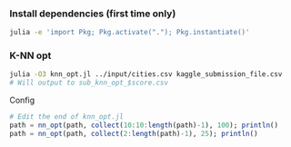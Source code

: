
### Install dependencies (first time only)

```bash
julia -e 'import Pkg; Pkg.activate("."); Pkg.instantiate()'
```

### K-NN opt

```bash
julia -O3 knn_opt.jl ../input/cities.csv kaggle_submission_file.csv
# Will output to sub_knn_opt_$score.csv
```

Config
```julia
# Edit the end of knn_opt.jl
path = nn_opt(path, collect(10:10:length(path)-1), 100); println()                                                                                           
path = nn_opt(path, collect(2:length(path)-1), 25); println()   
```

